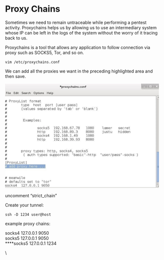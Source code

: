 # Proxy Chains

Sometimes we need to remain untraceable while performing a pentest activity. Proxychains helps us by allowing us to use an intermediary system whose IP can be left in the logs of the system without the worry of it tracing back to us.

Proxychains is a tool that allows any application to follow connection via proxy such as SOCKS5, Tor, and so on.

```
vim /etc/proxychains.conf
```

We can add all the proxies we want in the preceding highlighted area and then save.

![](<../.gitbook/assets/image (2).png>)

uncomment “strict\_chain”

Create your tunnel:

```
ssh -D 1234 user@host
```

example proxy chains:

socks4 127.0.0.1 9050\
socks5 127.0.0.1 9050\
\*\*\*\*socks5 127.0.0.1 1234

\\
